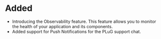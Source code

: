 # Added
- Introducing the Observability feature. This feature allows you to monitor the health of your application and its components.
- Added support for Push Notifications for the PLuG support chat.
